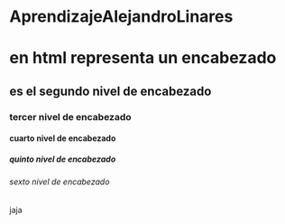 # AprendizajeAlejandroLinares
# en html representa un encabezado
## es el segundo nivel de encabezado
### tercer nivel de encabezado
#### cuarto nivel de encabezado
##### quinto nivel de encabezado
###### sexto nivel de encabezado

jaja